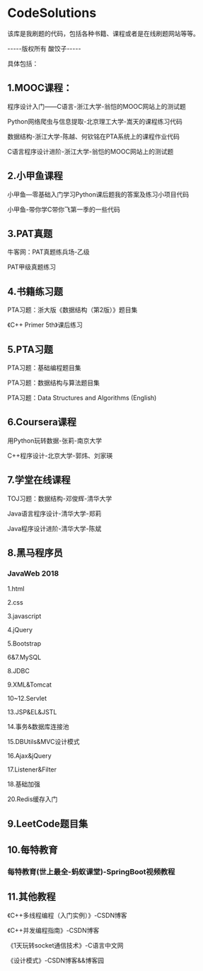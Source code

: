 # CodeSolutions
该库是我刷题的代码，包括各种书籍、课程或者是在线刷题网站等等。

-----版权所有 酸饺子-----

具体包括：

## 1.MOOC课程：

程序设计入门——C语言-浙江大学-翁恺的MOOC网站上的测试题

Python网络爬虫与信息提取-北京理工大学-嵩天的课程练习代码

数据结构-浙江大学-陈越、何钦铭在PTA系统上的课程作业代码

C语言程序设计进阶-浙江大学-翁恺的MOOC网站上的测试题

## 2.小甲鱼课程

小甲鱼—零基础入门学习Python课后题我的答案及练习小项目代码

小甲鱼-带你学C带你飞第一季的一些代码

## 3.PAT真题

牛客网：PAT真题练兵场-乙级

PAT甲级真题练习

## 4.书籍练习题

PTA习题：浙大版《数据结构（第2版）》题目集

《C++ Primer 5th》课后练习

## 5.PTA习题

PTA习题：基础编程题目集

PTA习题：数据结构与算法题目集

PTA习题：Data Structures and Algorithms (English)

## 6.Coursera课程

用Python玩转数据-张莉-南京大学

C++程序设计-北京大学-郭炜、刘家瑛

## 7.学堂在线课程

TOJ习题：数据结构-邓俊辉-清华大学

Java语言程序设计-清华大学-郑莉

Java程序设计进阶-清华大学-陈斌

## 8.黑马程序员

### JavaWeb 2018

1.html

2.css

3.javascript

4.jQuery

5.Bootstrap

6&7.MySQL

8.JDBC

9.XML&Tomcat

10~12.Servlet

13.JSP&EL&JSTL

14.事务&数据库连接池

15.DBUtils&MVC设计模式

16.Ajax&jQuery

17.Listener&Filter

18.基础加强

20.Redis缓存入门

## 9.LeetCode题目集

## 10.每特教育

### 每特教育(世上最全-蚂蚁课堂)-SpringBoot视频教程

## 11.其他教程

《C++多线程编程（入门实例）》-CSDN博客

《C++并发编程指南》-CSDN博客

《1天玩转socket通信技术》-C语言中文网

《设计模式》-CSDN博客&&博客园


